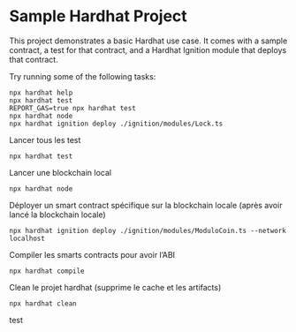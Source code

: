 # Sample Hardhat Project

This project demonstrates a basic Hardhat use case. It comes with a sample contract, a test for that contract, and a Hardhat Ignition module that deploys that contract.

Try running some of the following tasks:

```shell
npx hardhat help
npx hardhat test
REPORT_GAS=true npx hardhat test
npx hardhat node
npx hardhat ignition deploy ./ignition/modules/Lock.ts
```

Lancer tous les test
```shell
npx hardhat test
```
Lancer une blockchain local
```shell
npx hardhat node
```

Déployer un smart contract spécifique sur la blockchain locale (après avoir lancé la blockchain locale)
```shell
npx hardhat ignition deploy ./ignition/modules/ModuloCoin.ts --network localhost
```

Compiler les smarts contracts pour avoir l’ABI
```shell
npx hardhat compile
```

Clean le projet hardhat (supprime le cache et les artifacts)
```shell
npx hardhat clean 
```
test